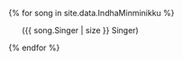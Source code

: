 {% for song in site.data.IndhaMinminikku %}
<ul>
({{ song.Singer | size }} Singer)
</ul>
{% endfor %}
